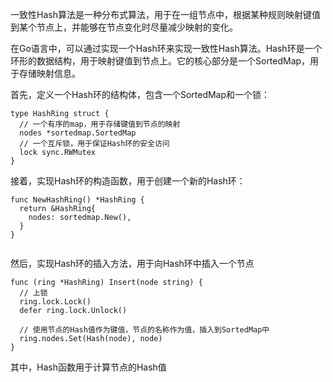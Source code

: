 <!--
 * @Author: your name
 * @Date: 2021-11-08 16:07:39
 * @LastEditTime: 2021-11-08 16:09:14
 * @LastEditors: Please set LastEditors
 * @Description: 打开koroFileHeader查看配置 进行设置: https://github.com/OBKoro1/koro1FileHeader/wiki/%E9%85%8D%E7%BD%AE
 * @FilePath: /go_notes/docs/go实现一致性hash算法.md
-->


一致性Hash算法是一种分布式算法，用于在一组节点中，根据某种规则映射键值到某个节点上，并能够在节点变化时尽量减少映射的变化。

在Go语言中，可以通过实现一个Hash环来实现一致性Hash算法。Hash环是一个环形的数据结构，用于映射键值到节点上。它的核心部分是一个SortedMap，用于存储映射信息。

首先，定义一个Hash环的结构体，包含一个SortedMap和一个锁：

```golang
type HashRing struct {
  // 一个有序的map，用于存储键值到节点的映射
  nodes *sortedmap.SortedMap
  // 一个互斥锁，用于保证Hash环的安全访问
  lock sync.RWMutex
}

```
接着，实现Hash环的构造函数，用于创建一个新的Hash环：

```golang
func NewHashRing() *HashRing {
  return &HashRing{
    nodes: sortedmap.New(),
  }
}


```
然后，实现Hash环的插入方法，用于向Hash环中插入一个节点

```golang
func (ring *HashRing) Insert(node string) {
  // 上锁
  ring.lock.Lock()
  defer ring.lock.Unlock()

  // 使用节点的Hash值作为键值，节点的名称作为值，插入到SortedMap中
  ring.nodes.Set(Hash(node), node)
}

```
其中，Hash函数用于计算节点的Hash值